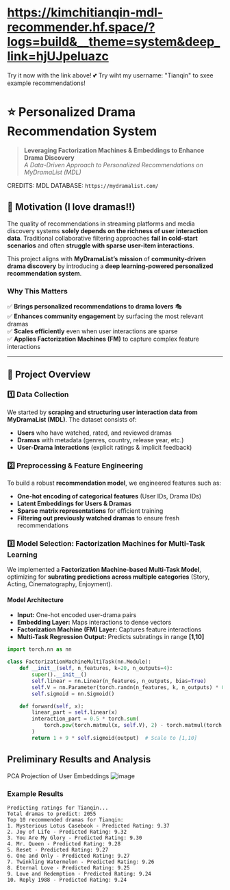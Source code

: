 # https://kimchitianqin-mdl-recommender.hf.space/?logs=build&__theme=system&deep_link=hjUJpeluazc #
Try it now with the link above! 
💕 Try wiht my username: "Tianqin" to sxee example recommendations!


# ⭐️ Personalized Drama Recommendation System
> **Leveraging Factorization Machines & Embeddings to Enhance Drama Discovery**  
> *A Data-Driven Approach to Personalized Recommendations on MyDramaList (MDL)*  

CREDITS: MDL DATABASE: ```https://mydramalist.com/```

## 💭 Motivation (I love dramas!!)
The quality of recommendations in streaming platforms and media discovery systems **solely depends on the richness of user interaction data**. Traditional collaborative filtering approaches **fail in cold-start scenarios** and often **struggle with sparse user-item interactions**.  

This project aligns with **MyDramaList’s mission** of **community-driven drama discovery** by introducing a **deep learning-powered personalized recommendation system**.

### **Why This Matters**
✅ **Brings personalized recommendations to drama lovers** 🎭  
✅ **Enhances community engagement** by surfacing the most relevant dramas  
✅ **Scales efficiently** even when user interactions are sparse  
✅ **Applies Factorization Machines (FM)** to capture complex feature interactions  

---

## 📍 Project Overview
### 1️⃣ Data Collection
We started by **scraping and structuring user interaction data from MyDramaList (MDL)**. The dataset consists of:
- **Users** who have watched, rated, and reviewed dramas  
- **Dramas** with metadata (genres, country, release year, etc.)  
- **User-Drama Interactions** (explicit ratings & implicit feedback)  

### 2️⃣ Preprocessing & Feature Engineering
To build a robust **recommendation model**, we engineered features such as:
- **One-hot encoding of categorical features** (User IDs, Drama IDs)  
- **Latent Embeddings for Users & Dramas**  
- **Sparse matrix representations** for efficient training  
- **Filtering out previously watched dramas** to ensure fresh recommendations  

### 3️⃣ Model Selection: Factorization Machines for Multi-Task Learning
We implemented a **Factorization Machine-based Multi-Task Model**, optimizing for **subrating predictions across multiple categories** (Story, Acting, Cinematography, Enjoyment).  

#### **Model Architecture**
- **Input:** One-hot encoded user-drama pairs  
- **Embedding Layer:** Maps interactions to dense vectors  
- **Factorization Machine (FM) Layer:** Captures feature interactions  
- **Multi-Task Regression Output:** Predicts subratings in range **[1,10]**  

```python
import torch.nn as nn

class FactorizationMachineMultiTask(nn.Module):
    def __init__(self, n_features, k=20, n_outputs=4):
        super().__init__()
        self.linear = nn.Linear(n_features, n_outputs, bias=True)
        self.V = nn.Parameter(torch.randn(n_features, k, n_outputs) * 0.01)
        self.sigmoid = nn.Sigmoid()

    def forward(self, x):
        linear_part = self.linear(x)
        interaction_part = 0.5 * torch.sum(
            torch.pow(torch.matmul(x, self.V), 2) - torch.matmul(torch.pow(x, 2), torch.pow(self.V, 2)), dim=1
        )
        return 1 + 9 * self.sigmoid(output)  # Scale to [1,10]
```

## Preliminary Results and Analysis
PCA Projection of User Embeddings 
![image](https://github.com/user-attachments/assets/67fc63ce-07ba-46f0-876a-0f54fa2f8f9e)

### Example Results 
```
Predicting ratings for Tianqin...
Total dramas to predict: 2055
Top 10 recommended dramas for Tianqin:
1. Mysterious Lotus Casebook - Predicted Rating: 9.37
2. Joy of Life - Predicted Rating: 9.32
3. You Are My Glory - Predicted Rating: 9.30
4. Mr. Queen - Predicted Rating: 9.28
5. Reset - Predicted Rating: 9.27
6. One and Only - Predicted Rating: 9.27
7. Twinkling Watermelon - Predicted Rating: 9.26
8. Eternal Love - Predicted Rating: 9.25
9. Love and Redemption - Predicted Rating: 9.24
10. Reply 1988 - Predicted Rating: 9.24
```


